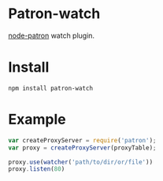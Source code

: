 # Patron-watch

[node-patron][1] watch plugin.

# Install
`npm install patron-watch`

# Example

```javascript
var createProxyServer = require('patron');
var proxy = createProxyServer(proxyTable);

proxy.use(watcher('path/to/dir/or/file'))
proxy.listen(80)

```

[1]: http://github.com/a-sk/node-patron
